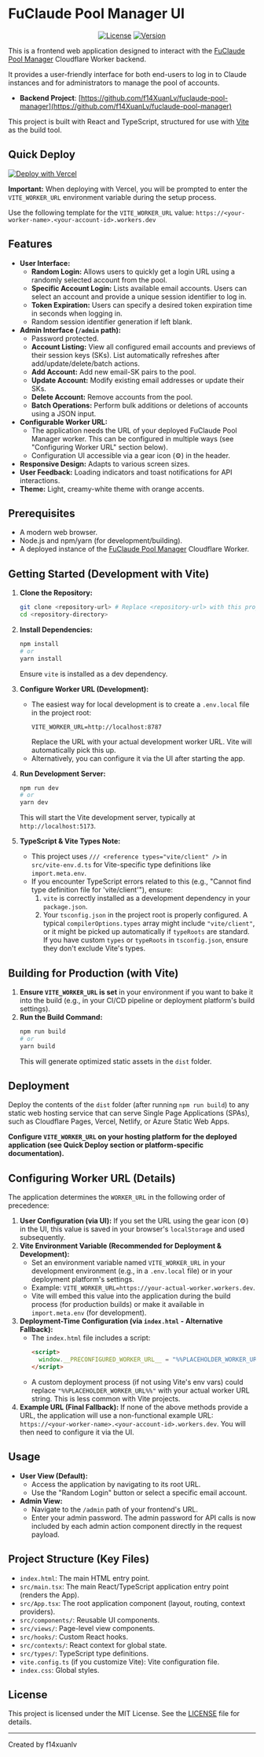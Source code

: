 # FuClaude Pool Manager UI

<div align="center">

[![License](https://img.shields.io/badge/License-MIT-green?style=for-the-badge)](./LICENSE)
[![Version](https://img.shields.io/badge/Version-0.1.1-blue?style=for-the-badge)](https://github.com/f14XuanLv/fuclaude-pool-manager-ui)

</div>

This is a frontend web application designed to interact with the [FuClaude Pool Manager](https://github.com/f14XuanLv/fuclaude-pool-manager) Cloudflare Worker backend.

It provides a user-friendly interface for both end-users to log in to Claude instances and for administrators to manage the pool of accounts.

- **Backend Project**: [https://github.com/f14XuanLv/fuclaude-pool-manager](https://github.com/f14XuanLv/fuclaude-pool-manager)

This project is built with React and TypeScript, structured for use with [Vite](https://vitejs.dev/) as the build tool.

## Quick Deploy

[![Deploy with Vercel](https://vercel.com/button)](https://vercel.com/new/clone?repository-url=https%3A%2F%2Fgithub.com%2Ff14XuanLv%2Ffuclaude-pool-manager-ui&env=VITE_WORKER_URL&envDescription=Enter%20your%20FuClaude%20Pool%20Manager%20Worker%20URL%20(e.g.,%20https%3A%2F%2Fname.account.workers.dev)&project-name=fuclaude-pool-ui&repository-name=fuclaude-pool-manager-ui)

**Important:** When deploying with Vercel, you will be prompted to enter the `VITE_WORKER_URL` environment variable during the setup process.

Use the following template for the `VITE_WORKER_URL` value: `https://<your-worker-name>.<your-account-id>.workers.dev`

## Features

*   **User Interface:**
    *   **Random Login:** Allows users to quickly get a login URL using a randomly selected account from the pool.
    *   **Specific Account Login:** Lists available email accounts. Users can select an account and provide a unique session identifier to log in.
    *   **Token Expiration:** Users can specify a desired token expiration time in seconds when logging in.
    *   Random session identifier generation if left blank.
*   **Admin Interface (`/admin` path):**
    *   Password protected.
    *   **Account Listing:** View all configured email accounts and previews of their session keys (SKs). List automatically refreshes after add/update/delete/batch actions.
    *   **Add Account:** Add new email-SK pairs to the pool.
    *   **Update Account:** Modify existing email addresses or update their SKs.
    *   **Delete Account:** Remove accounts from the pool.
    *   **Batch Operations:** Perform bulk additions or deletions of accounts using a JSON input.
*   **Configurable Worker URL:**
    *   The application needs the URL of your deployed FuClaude Pool Manager worker. This can be configured in multiple ways (see "Configuring Worker URL" section below).
    *   Configuration UI accessible via a gear icon (⚙️) in the header.
*   **Responsive Design:** Adapts to various screen sizes.
*   **User Feedback:** Loading indicators and toast notifications for API interactions.
*   **Theme:** Light, creamy-white theme with orange accents.

## Prerequisites

*   A modern web browser.
*   Node.js and npm/yarn (for development/building).
*   A deployed instance of the [FuClaude Pool Manager](https://github.com/f14XuanLv/fuclaude-pool-manager) Cloudflare Worker.

## Getting Started (Development with Vite)

1.  **Clone the Repository:**
    ```bash
    git clone <repository-url> # Replace <repository-url> with this project's URL
    cd <repository-directory>
    ```
2.  **Install Dependencies:**
    ```bash
    npm install
    # or
    yarn install
    ```
    Ensure `vite` is installed as a dev dependency.
3.  **Configure Worker URL (Development):**
    *   The easiest way for local development is to create a `.env.local` file in the project root:
        ```env
        VITE_WORKER_URL=http://localhost:8787
        ```
        Replace the URL with your actual development worker URL. Vite will automatically pick this up.
    *   Alternatively, you can configure it via the UI after starting the app.

4.  **Run Development Server:**
    ```bash
    npm run dev
    # or
    yarn dev
    ```
    This will start the Vite development server, typically at `http://localhost:5173`.

5.  **TypeScript & Vite Types Note:**
    *   This project uses `/// <reference types="vite/client" />` in `src/vite-env.d.ts` for Vite-specific type definitions like `import.meta.env`.
    *   If you encounter TypeScript errors related to this (e.g., "Cannot find type definition file for 'vite/client'"), ensure:
        1.  `vite` is correctly installed as a development dependency in your `package.json`.
        2.  Your `tsconfig.json` in the project root is properly configured. A typical `compilerOptions.types` array might include `"vite/client"`, or it might be picked up automatically if `typeRoots` are standard. If you have custom `types` or `typeRoots` in `tsconfig.json`, ensure they don't exclude Vite's types.

## Building for Production (with Vite)

1.  **Ensure `VITE_WORKER_URL` is set** in your environment if you want to bake it into the build (e.g., in your CI/CD pipeline or deployment platform's build settings).
2.  **Run the Build Command:**
    ```bash
    npm run build
    # or
    yarn build
    ```
    This will generate optimized static assets in the `dist` folder.

## Deployment

Deploy the contents of the `dist` folder (after running `npm run build`) to any static web hosting service that can serve Single Page Applications (SPAs), such as Cloudflare Pages, Vercel, Netlify, or Azure Static Web Apps.

**Configure `VITE_WORKER_URL` on your hosting platform for the deployed application (see Quick Deploy section or platform-specific documentation).**

## Configuring Worker URL (Details)

The application determines the `WORKER_URL` in the following order of precedence:

1.  **User Configuration (via UI):** If you set the URL using the gear icon (⚙️) in the UI, this value is saved in your browser's `localStorage` and used subsequently.
2.  **Vite Environment Variable (Recommended for Deployment & Development):**
    *   Set an environment variable named `VITE_WORKER_URL` in your development environment (e.g., in a `.env.local` file) or in your deployment platform's settings.
    *   Example: `VITE_WORKER_URL=https://your-actual-worker.workers.dev`.
    *   Vite will embed this value into the application during the build process (for production builds) or make it available in `import.meta.env` (for development).
3.  **Deployment-Time Configuration (via `index.html` - Alternative Fallback):**
    *   The `index.html` file includes a script:
        ```html
        <script>
          window.__PRECONFIGURED_WORKER_URL__ = "%%PLACEHOLDER_WORKER_URL%%";
        </script>
        ```
    *   A custom deployment process (if not using Vite's env vars) could replace `"%%PLACEHOLDER_WORKER_URL%%"` with your actual worker URL string. This is less common with Vite projects.
4.  **Example URL (Final Fallback):** If none of the above methods provide a URL, the application will use a non-functional example URL: `https://<your-worker-name>.<your-account-id>.workers.dev`. You will then need to configure it via the UI.

## Usage

*   **User View (Default):**
    *   Access the application by navigating to its root URL.
    *   Use the "Random Login" button or select a specific email account.
*   **Admin View:**
    *   Navigate to the `/admin` path of your frontend's URL.
    *   Enter your admin password. The admin password for API calls is now included by each admin action component directly in the request payload.

## Project Structure (Key Files)

*   `index.html`: The main HTML entry point.
*   `src/main.tsx`: The main React/TypeScript application entry point (renders the App).
*   `src/App.tsx`: The root application component (layout, routing, context providers).
*   `src/components/`: Reusable UI components.
*   `src/views/`: Page-level view components.
*   `src/hooks/`: Custom React hooks.
*   `src/contexts/`: React context for global state.
*   `src/types/`: TypeScript type definitions.
*   `vite.config.ts` (if you customize Vite): Vite configuration file.
*   `index.css`: Global styles.

## License

This project is licensed under the MIT License. See the [LICENSE](LICENSE) file for details.

---
Created by f14xuanlv